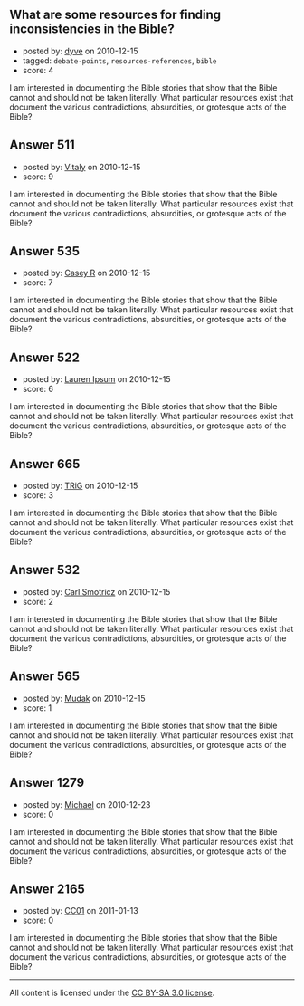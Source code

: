 ## What are some resources for finding inconsistencies in the Bible?

- posted by: [dyve](https://stackexchange.com/users/-1/145-dyve) on 2010-12-15
- tagged: `debate-points`, `resources-references`, `bible`
- score: 4

I am interested in documenting the Bible stories that show that the Bible cannot and should not be taken literally. What particular resources exist that document the various contradictions, absurdities, or grotesque acts of the Bible?


## Answer 511

- posted by: [Vitaly](https://stackexchange.com/users/-1/106-vitaly) on 2010-12-15
- score: 9

I am interested in documenting the Bible stories that show that the Bible cannot and should not be taken literally. What particular resources exist that document the various contradictions, absurdities, or grotesque acts of the Bible?


## Answer 535

- posted by: [Casey R](https://stackexchange.com/users/-1/178-casey-r) on 2010-12-15
- score: 7

I am interested in documenting the Bible stories that show that the Bible cannot and should not be taken literally. What particular resources exist that document the various contradictions, absurdities, or grotesque acts of the Bible?


## Answer 522

- posted by: [Lauren Ipsum](https://stackexchange.com/users/-1/71-lauren-ipsum) on 2010-12-15
- score: 6

I am interested in documenting the Bible stories that show that the Bible cannot and should not be taken literally. What particular resources exist that document the various contradictions, absurdities, or grotesque acts of the Bible?


## Answer 665

- posted by: [TRiG](https://stackexchange.com/users/-1/263-trig) on 2010-12-15
- score: 3

I am interested in documenting the Bible stories that show that the Bible cannot and should not be taken literally. What particular resources exist that document the various contradictions, absurdities, or grotesque acts of the Bible?


## Answer 532

- posted by: [Carl Smotricz](https://stackexchange.com/users/-1/228-carl-smotricz) on 2010-12-15
- score: 2

I am interested in documenting the Bible stories that show that the Bible cannot and should not be taken literally. What particular resources exist that document the various contradictions, absurdities, or grotesque acts of the Bible?


## Answer 565

- posted by: [Mudak](https://stackexchange.com/users/-1/205-mudak) on 2010-12-15
- score: 1

I am interested in documenting the Bible stories that show that the Bible cannot and should not be taken literally. What particular resources exist that document the various contradictions, absurdities, or grotesque acts of the Bible?


## Answer 1279

- posted by: [Michael](https://stackexchange.com/users/-1/377-michael) on 2010-12-23
- score: 0

I am interested in documenting the Bible stories that show that the Bible cannot and should not be taken literally. What particular resources exist that document the various contradictions, absurdities, or grotesque acts of the Bible?


## Answer 2165

- posted by: [CC01](https://stackexchange.com/users/-1/97-cc01) on 2011-01-13
- score: 0

I am interested in documenting the Bible stories that show that the Bible cannot and should not be taken literally. What particular resources exist that document the various contradictions, absurdities, or grotesque acts of the Bible?



---

All content is licensed under the [CC BY-SA 3.0 license](https://creativecommons.org/licenses/by-sa/3.0/).
